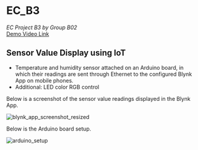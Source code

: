# EC_B3
*EC Project B3 by Group B02*   
[Demo Video Link](https://drive.google.com/file/d/1htMGUIGXOFPxaMN4im0Zt3S2kDB1EOzN/view?usp=sharing) 

## Sensor Value Display using IoT
- Temperature and humidity sensor attached on an Arduino board, in which their readings are sent through Ethernet to the configured Blynk App on mobile phones.   
- Additional: LED color RGB control

Below is a screenshot of the sensor value readings displayed in the Blynk App.

![blynk_app_screenshot_resized](https://user-images.githubusercontent.com/72336008/174963838-f35768f0-94cd-45f3-a39f-0314bd19efca.jpg)

Below is the Arduino board setup.

![arduino_setup](https://user-images.githubusercontent.com/72336008/174963977-904fb372-453a-4df5-bf1a-8c51ab6cfc73.png)
